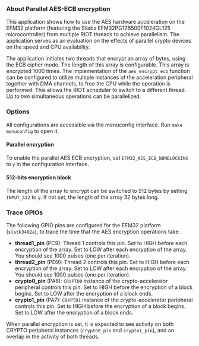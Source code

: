 ### About Parallel AES-ECB encryption

This application shows how to use the AES hardware acceleration on the EFM32 platform
(featuring the Silabs EFM32PG12B500F1024GL125 microcontroller)
from multiple RIOT threads to achieve parallelism. The application
serves as an evaluation on the effects of parallel crypto devices on the speed and CPU
availability.

The application initiates two threads that encrypt an array of bytes, using the
ECB cipher mode. The length of this array is configurable.
This array is encrypted 1000 times. The implementation of the
`aes_encrypt_ecb` function can be configured to utilize multiple instances of
the acceleration peripheral together with DMA channels, to free the CPU while the
operation is performed. This allows the RIOT scheduler to switch to a different
thread. Up to two simultaneous operations can be parallelized.


### Options

All configurations are accessible via the menuconfig interface. Run
`make menuconfig` to open it.

#### Parallel encryption
To enable the parallel AES ECB encryption, set `EFM32_AES_ECB_NONBLOCKING` to
`y` in the configuration interface.

#### 512-bits encryption block
The length of the array to encrypt can be switched to 512 bytes by setting
`INPUT_512` to `y`. If not set, the length of the array 32 bytes long.


### Trace GPIOs

The following GPIO pins are configured for the EFM32 platform (`slstk3402a`), to trace the
time that the AES encryption operations take:

- **thread1_pin** (PC9): Thread 1 controls this pin. Set to HIGH before each
  encryption of the array. Set to LOW after each encryption of the array.
  You should see 1000 pulses (one per iteration).
- **thread2_pin** (PD9): Thread 2 controls this pin. Set to HIGH before each
  encryption of the array. Set to LOW after each encryption of the array.
  You should see 1000 pulses (one per iteration).
- **crypto0_pin** (PA6): `CRYPTO0` instance of the crypto-accelerator peripheral
  controls this pin. Set to HIGH before the encryption of a block begins. Set to
  LOW after the encryption of a block ends.
- **crypto1_pin** (PA7): `CRYPTO1` instance of the crypto-accelerator peripheral
  controls this pin. Set to HIGH before the encryption of a block begins. Set to
  LOW after the encryption of a block ends.

When parallel encryption is set, it is expected to see activity on both CRYPTO
peripheral instances (`crypto0_pin` and `crypto1_pin`), and an overlap in the
activity of both threads.
